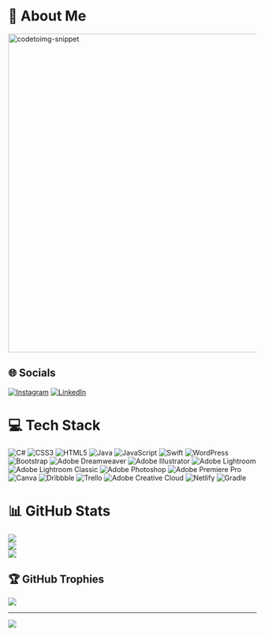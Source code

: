 <!-- 
- 👋 Hiya, I’m Caitee.
- 💻 I've been a Front-End Developer for 10 years.
- 👀 I’m working towards becoming a Software Developer.
- 🌱 I’m currently learning iOS development with Swift and Android development with Java/Gradle.
- 📚 I'm currently pursuing a Bachelor of Computer Science at WGU.
- 💞️ I’m looking to collaborate on app development, anything Java-related, or a new language.
- 🏂 I love to learn, hike, snowboard, take photos, invest in stocks, and travel. -->
# 💫 About Me
<!--![README md](https://github.com/caiteesmith/caiteesmith/assets/7319667/a4aeb4a7-5f9f-487d-95dd-51ae6947efff)-->
<!--<img width="991" alt="code-snippet" src="https://github.com/caiteesmith/caiteesmith/assets/7319667/40386b89-e5b2-4e2f-9a41-fa282512d35c">-->
<img width="2024" height="647" alt="codetoimg-snippet" src="https://github.com/user-attachments/assets/a560b3f7-408f-44b3-bff5-7e538def6038" />



<!-- # 💫 About Me:
- 👋 Hiya, I’m Caitee.<br>- 💻 I've been a Front-End Developer for 10 years.<br>- 👀 I’m working towards becoming Full-Stack Engineer.<br>- 🌱 I’m currently learning iOS development with Swift and Android development with Java/Gradle.<br>- 💞️ I’m looking to collaborate on app development, anything Java-related, or a new language.<br>- 🏂 I love to learn, hike, snowboard, take photos, invest in stocks, and travel. -->


## 🌐 Socials
[![Instagram](https://img.shields.io/badge/Instagram-%23E4405F.svg?logo=Instagram&logoColor=white)](https://instagram.com/caiteecodes) [![LinkedIn](https://img.shields.io/badge/LinkedIn-%230077B5.svg?logo=linkedin&logoColor=white)](https://linkedin.com/in/caiteesmith) 

# 💻 Tech Stack
![C#](https://img.shields.io/badge/c%23-%23239120.svg?style=for-the-badge&logo=csharp&logoColor=white) ![CSS3](https://img.shields.io/badge/css3-%231572B6.svg?style=for-the-badge&logo=css3&logoColor=white) ![HTML5](https://img.shields.io/badge/html5-%23E34F26.svg?style=for-the-badge&logo=html5&logoColor=white) ![Java](https://img.shields.io/badge/java-%23ED8B00.svg?style=for-the-badge&logo=openjdk&logoColor=white) ![JavaScript](https://img.shields.io/badge/javascript-%23323330.svg?style=for-the-badge&logo=javascript&logoColor=%23F7DF1E) ![Swift](https://img.shields.io/badge/swift-F54A2A?style=for-the-badge&logo=swift&logoColor=white) ![WordPress](https://img.shields.io/badge/WordPress-%23117AC9.svg?style=for-the-badge&logo=WordPress&logoColor=white) ![Bootstrap](https://img.shields.io/badge/bootstrap-%238511FA.svg?style=for-the-badge&logo=bootstrap&logoColor=white) ![Adobe Dreamweaver](https://img.shields.io/badge/Adobe%20Dreamweaver-FF61F6.svg?style=for-the-badge&logo=Adobe%20Dreamweaver&logoColor=white) ![Adobe Illustrator](https://img.shields.io/badge/adobe%20illustrator-%23FF9A00.svg?style=for-the-badge&logo=adobe%20illustrator&logoColor=white) ![Adobe Lightroom](https://img.shields.io/badge/Adobe%20Lightroom-31A8FF.svg?style=for-the-badge&logo=Adobe%20Lightroom&logoColor=white) ![Adobe Lightroom Classic](https://img.shields.io/badge/Adobe%20Lightroom%20Classic-31A8FF.svg?style=for-the-badge&logo=Adobe%20Lightroom%20Classic&logoColor=white) ![Adobe Photoshop](https://img.shields.io/badge/adobe%20photoshop-%2331A8FF.svg?style=for-the-badge&logo=adobe%20photoshop&logoColor=white) ![Adobe Premiere Pro](https://img.shields.io/badge/Adobe%20Premiere%20Pro-9999FF.svg?style=for-the-badge&logo=Adobe%20Premiere%20Pro&logoColor=white) ![Canva](https://img.shields.io/badge/Canva-%2300C4CC.svg?style=for-the-badge&logo=Canva&logoColor=white) ![Dribbble](https://img.shields.io/badge/Dribbble-EA4C89?style=for-the-badge&logo=dribbble&logoColor=white) ![Trello](https://img.shields.io/badge/Trello-%23026AA7.svg?style=for-the-badge&logo=Trello&logoColor=white) ![Adobe Creative Cloud](https://img.shields.io/badge/Adobe%20Creative%20Cloud-DA1F26.svg?style=for-the-badge&logo=Adobe%20Creative%20Cloud&logoColor=white) ![Netlify](https://img.shields.io/badge/netlify-%23000000.svg?style=for-the-badge&logo=netlify&logoColor=#00C7B7) ![Gradle](https://img.shields.io/badge/Gradle-02303A.svg?style=for-the-badge&logo=Gradle&logoColor=white)
# 📊 GitHub Stats
![](https://github-readme-stats.vercel.app/api?username=caiteesmith&theme=tokyonight&hide_border=false&include_all_commits=true&count_private=true)<br/>
![](https://github-readme-streak-stats.herokuapp.com/?user=caiteesmith&theme=tokyonight&hide_border=false)<br/>
![](https://github-readme-stats.vercel.app/api/top-langs/?username=caiteesmith&theme=tokyonight&hide_border=false&include_all_commits=true&count_private=true&layout=compact)

## 🏆 GitHub Trophies
![](https://github-profile-trophy.vercel.app/?username=caiteesmith&theme=juicyfresh&no-frame=false&no-bg=false&margin-w=4)

---
[![](https://visitcount.itsvg.in/api?id=caiteesmith&icon=2&color=6)](https://visitcount.itsvg.in)

<!-- Proudly created with GPRM ( https://gprm.itsvg.in ) -->
